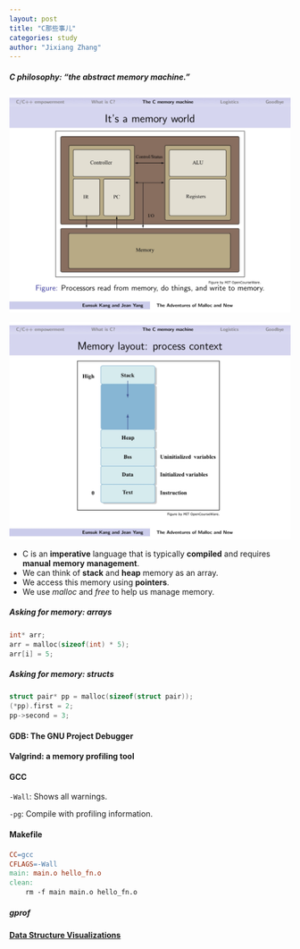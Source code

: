 ```yaml
---
layout: post
title: "C那些事儿"
categories: study
author: "Jixiang Zhang"
---
```


##### C philosophy: “the abstract memory machine.”

![](/images/mem.jpg)

![](/images/memlayout.jpg)

- C is an **imperative** language that is typically **compiled** and requires **manual** **memory** **management**.
- We can think of **stack** and **heap** memory as an array.
- We access this memory using **pointers**.
- We use *malloc* and *free* to help us manage memory.

##### Asking for memory: arrays

```c
int* arr;
arr = malloc(sizeof(int) * 5);
arr[i] = 5;
```

##### Asking for memory: structs

```c
struct pair* pp = malloc(sizeof(struct pair));
(*pp).first = 2;
pp->second = 3;
```

#### GDB: The GNU Project Debugger



#### Valgrind: a memory profiling tool



#### GCC

`-Wall`: Shows all warnings.

`-pg`: Compile with profiling information.



#### Makefile

```makefile
CC=gcc
CFLAGS=-Wall
main: main.o hello_fn.o
clean:
	rm -f main main.o hello_fn.o
```

##### gprof



#### [Data Structure Visualizations](https://www.cs.usfca.edu/~galles/visualization/Algorithms.html)
